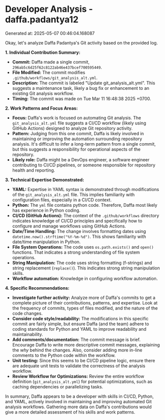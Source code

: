 # Developer Analysis - daffa.padantya12
Generated at: 2025-05-07 00:46:04.168087

Okay, let's analyze Daffa Padantya's Git activity based on the provided log.

**1. Individual Contribution Summary:**

*   **Commit:** Daffa made a single commit, `296ab5c6d25f62c8122ab46e437bcef700595449`.
*   **File Modified:** The commit modifies `.github/workflows/git_analysis_alt.yml`.
*   **Description:**  The commit is labeled "Update git_analysis_alt.yml". This suggests a maintenance task, likely a bug fix or enhancement to an existing Git analysis workflow.
*   **Timing:** The commit was made on Tue Mar 11 16:48:38 2025 +0700.

**2. Work Patterns and Focus Areas:**

*   **Focus:** Daffa's work is focused on automating Git analysis. The `git_analysis_alt.yml` file suggests a CI/CD workflow (likely using GitHub Actions) designed to analyze Git repository activity.
*   **Pattern:** Judging from this one commit, Daffa is likely involved in maintaining or improving the automation surrounding repository analysis.  It's difficult to infer a long-term pattern from a single commit, but this suggests a responsibility for operational aspects of the repository.
*   **Likely role:** Daffa might be a DevOps engineer, a software engineer contributing to CI/CD pipelines, or someone responsible for repository health and reporting.

**3. Technical Expertise Demonstrated:**

*   **YAML:**  Expertise in YAML syntax is demonstrated through modifications of the `git_analysis_alt.yml` file. This implies familiarity with configuration files, especially in a CI/CD context.
*   **Python:** The `yml` file contains python code. Therefore, Daffa most likely has experience in Python coding.
*   **CI/CD (GitHub Actions):**  The context of the `.github/workflows` directory indicates knowledge of CI/CD principles and specifically how to configure and manage workflows using GitHub Actions.
*   **Date/Time Handling:** The change involves formatting dates using `datetime.now().strftime("%Y-%m-%d")`. This shows familiarity with date/time manipulation in Python.
*   **File System Operations:** The code uses `os.path.exists()` and `open()` functions. That indicates a strong understanding of file system operations.
*   **String Manipulation:** The code uses string formatting (f-strings) and string replacement (`replace()`). This indicates strong string manipulation skills.
*   **Workflow automation:** Knowledge in configuring workflow automation.

**4. Specific Recommendations:**

*   **Investigate further activity:** Analyze more of Daffa's commits to get a complete picture of their contributions, patterns, and expertise. Look at the frequency of commits, types of files modified, and the nature of the code changes.
*   **Consider code style/readability:** The modifications in this specific commit are fairly simple, but ensure Daffa (and the team) adhere to coding standards for Python and YAML to improve readability and maintainability.
*   **Add comments/documentation:** The commit message is brief. Encourage Daffa to write more descriptive commit messages, explaining the *why* behind the changes. Also, consider adding more in-line comments to the Python code within the workflow.
*   **Unit testing:** Since this seems to be CI/CD pipeline logic, ensure there are adequate unit tests to validate the correctness of the analysis workflow.
*   **Review Workflow for Optimizations:** Review the entire workflow definition (`git_analysis_alt.yml`) for potential optimizations, such as caching dependencies or parallelizing tasks.

In summary, Daffa appears to be a developer with skills in CI/CD, Python, and YAML, actively involved in maintaining and improving automated Git analysis workflows. Gathering more data on Daffa's contributions would give a more detailed assessment of his skills and work patterns.
